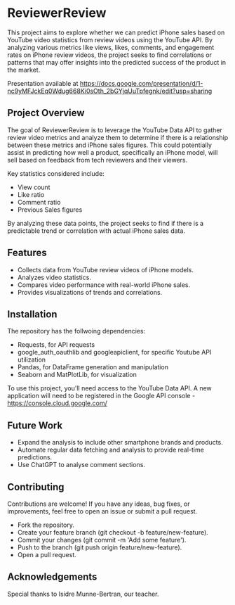 # ReviewerReview

This project aims to explore whether we can predict iPhone sales based on YouTube video statistics from review videos using the YouTube API. By analyzing various metrics like views, likes, comments, and engagement rates on iPhone review videos, the project seeks to find correlations or patterns that may offer insights into the predicted success of the product in the market.

Presentation available at https://docs.google.com/presentation/d/1-nc9yMFJckEq0Wdug668Ki0sOth_2bGYjqUuTpfegnk/edit?usp=sharing

## Project Overview

The goal of ReviewerReview is to leverage the YouTube Data API to gather review video metrics and analyze them to determine if there is a relationship between these metrics and iPhone sales figures. This could potentially assist in predicting how well a product, specifically an iPhone model, will sell based on feedback from tech reviewers and their viewers.

Key statistics considered include:

- View count
- Like ratio
- Comment ratio
- Previous Sales figures

By analyzing these data points, the project seeks to find if there is a predictable trend or correlation with actual iPhone sales data.

## Features

- Collects data from YouTube review videos of iPhone models.
- Analyzes video statistics.
- Compares video performance with real-world iPhone sales.
- Provides visualizations of trends and correlations.

## Installation

The repository has the follwoing dependencies:
- Requests, for API requests
- google_auth_oauthlib and googleapiclient, for specific Youtube API utilization
- Pandas, for DataFrame generation and manipulation
- Seaborn and MatPlotLib, for visualization

To use this project, you'll need access to the YouTube Data API. A new application will need to be registered in the Google API console - https://console.cloud.google.com/

## Future Work

- Expand the analysis to include other smartphone brands and products.
- Automate regular data fetching and analysis to provide real-time predictions.
- Use ChatGPT to analyse comment sections.

## Contributing

Contributions are welcome! If you have any ideas, bug fixes, or improvements, feel free to open an issue or submit a pull request.

- Fork the repository.
- Create your feature branch (git checkout -b feature/new-feature).
- Commit your changes (git commit -m 'Add some feature').
- Push to the branch (git push origin feature/new-feature).
- Open a pull request.


## Acknowledgements

Special thanks to Isidre Munne-Bertran, our teacher.

